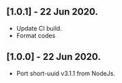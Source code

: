 ## [1.0.1] - 22 Jun 2020.

* Update CI build.
* Format codes

## [1.0.0] - 22 Jun 2020.

* Port short-uuid v3.1.1 from NodeJs.
